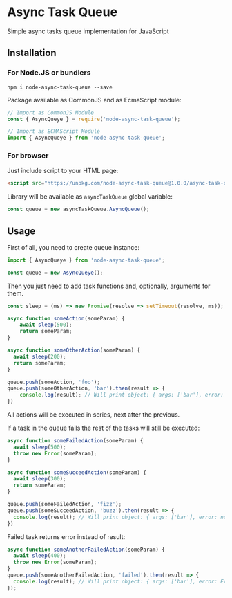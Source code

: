 # Async Task Queue

Simple async tasks queue implementation for JavaScript

## Installation

### For Node.JS or bundlers

```shell
npm i node-async-task-queue --save
```

Package available as CommonJS and as EcmaScript module:

```javascript
// Import as CommonJS Module
const { AsyncQueye } = require('node-async-task-queue');

// Import as ECMAScript Module
import { AsyncQueye } from 'node-async-task-queue';
```

### For browser

Just include script to your HTML page:

```html
<script src="https://unpkg.com/node-async-task-queue@1.0.0/async-task-queue.min.js"
```

Library will be available as `asyncTaskQueue` global variable:

```javascript
const queue = new asyncTaskQueue.AsyncQueue();
```

## Usage

First of all, you need to create queue instance:

```javascript
import { AsyncQueye } from 'node-async-task-queue';

const queue = new AsyncQueye();
```

Then you just need to add task functions and, optionally, arguments for them.

```javascript
const sleep = (ms) => new Promise(resolve => setTimeout(resolve, ms));

async function someAction(someParam) {
    await sleep(500);
    return someParam;
}

async function someOtherAction(someParam) {
  await sleep(200);
  return someParam;
}

queue.push(someAction, 'foo');
queue.push(someOtherAction, 'bar').then(result => {
    console.log(result); // Will print object: { args: ['bar'], error: null, result: 'bar' }
})
```

All actions will be executed in series, next after the previous.

If a task in the queue fails the rest of the tasks will still be executed:

```javascript
async function someFailedAction(someParam) {
  await sleep(500);
  throw new Error(someParam);
}

async function someSucceedAction(someParam) {
  await sleep(300);
  return someParam;
}

queue.push(someFailedAction, 'fizz');
queue.push(someSucceedAction, 'buzz').then(result => {
  console.log(result); // Will print object: { args: ['bar'], error: null, result: 'buzz' }
})
```

Failed task returns error instead of result:

```javascript
async function someAnotherFailedAction(someParam) {
  await sleep(400);
  throw new Error(someParam);
}
queue.push(someAnotherFailedAction, 'failed').then(result => {
  console.log(result); // Will print object: { args: ['bar'], error: Error('failed'), result: null }
});
```
